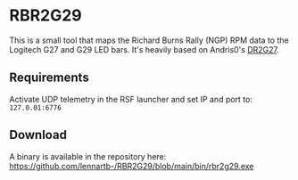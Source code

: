# RBR2G29

This is a small tool that maps the Richard Burns Rally (NGP) RPM data to the Logitech G27 and G29 LED bars. It's heavily based on Andris0's [DR2G27](https://github.com/Andris0/DR2G27).

## Requirements
Activate UDP telemetry in the RSF launcher and set IP and port to: `127.0.01:6776`

## Download

A binary is available in the repository here: https://github.com/lennartb-/RBR2G29/blob/main/bin/rbr2g29.exe
